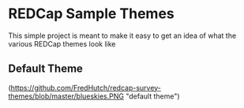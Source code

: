 # REDCap Sample Themes
This simple project is meant to make it easy to get an idea of what the various REDCap themes look like

## Default Theme
(https://github.com/FredHutch/redcap-survey-themes/blob/master/blueskies.PNG "default theme")
